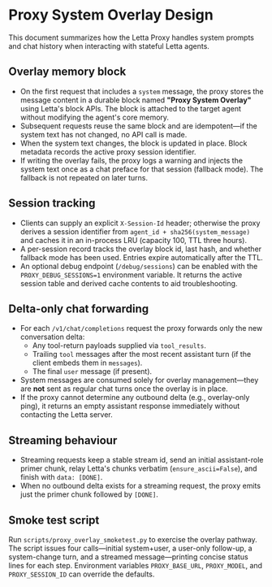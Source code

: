 # Proxy System Overlay Design

This document summarizes how the Letta Proxy handles system prompts and chat history when interacting with stateful Letta agents.

## Overlay memory block

* On the first request that includes a `system` message, the proxy stores the message content in a durable block named **"Proxy System Overlay"** using Letta's block APIs. The block is attached to the target agent without modifying the agent's core memory.
* Subsequent requests reuse the same block and are idempotent—if the system text has not changed, no API call is made.
* When the system text changes, the block is updated in place. Block metadata records the active proxy session identifier.
* If writing the overlay fails, the proxy logs a warning and injects the system text once as a chat preface for that session (fallback mode). The fallback is not repeated on later turns.

## Session tracking

* Clients can supply an explicit `X-Session-Id` header; otherwise the proxy derives a session identifier from `agent_id + sha256(system_message)` and caches it in an in-process LRU (capacity 100, TTL three hours).
* A per-session record tracks the overlay block id, last hash, and whether fallback mode has been used. Entries expire automatically after the TTL.
* An optional debug endpoint (`/debug/sessions`) can be enabled with the `PROXY_DEBUG_SESSIONS=1` environment variable. It returns the active session table and derived cache contents to aid troubleshooting.

## Delta-only chat forwarding

* For each `/v1/chat/completions` request the proxy forwards only the new conversation delta:
  * Any tool-return payloads supplied via `tool_results`.
  * Trailing `tool` messages after the most recent assistant turn (if the client embeds them in `messages`).
  * The final `user` message (if present).
* System messages are consumed solely for overlay management—they are **not** sent as regular chat turns once the overlay is in place.
* If the proxy cannot determine any outbound delta (e.g., overlay-only ping), it returns an empty assistant response immediately without contacting the Letta server.

## Streaming behaviour

* Streaming requests keep a stable stream id, send an initial assistant-role primer chunk, relay Letta's chunks verbatim (`ensure_ascii=False`), and finish with `data: [DONE]`.
* When no outbound delta exists for a streaming request, the proxy emits just the primer chunk followed by `[DONE]`.

## Smoke test script

Run `scripts/proxy_overlay_smoketest.py` to exercise the overlay pathway. The script issues four calls—initial system+user, a user-only follow-up, a system-change turn, and a streamed message—printing concise status lines for each step. Environment variables `PROXY_BASE_URL`, `PROXY_MODEL`, and `PROXY_SESSION_ID` can override the defaults.
